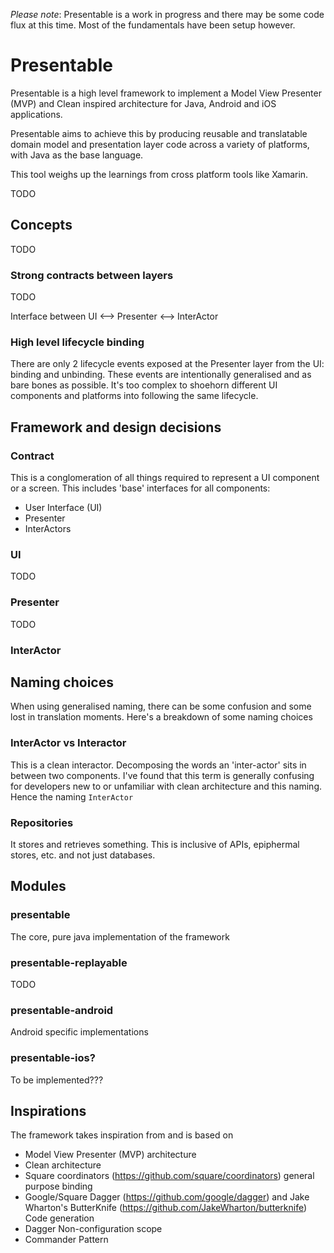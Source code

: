 *Please note*: Presentable is a work in progress and there may be some code flux at this time.
Most of the fundamentals have been setup however.


# Presentable
Presentable is a high level framework to implement a Model View Presenter (MVP) and Clean inspired architecture for Java, Android and iOS applications.

Presentable aims to achieve this by producing reusable and translatable domain model and presentation layer code across a variety of platforms, with Java as the base language.

This tool weighs up the learnings from cross platform tools like Xamarin.

TODO

## Concepts
TODO

### Strong contracts between layers
TODO

Interface between UI <--> Presenter <--> InterActor


### High level lifecycle binding

There are only 2 lifecycle events exposed at the Presenter layer from the UI: binding and unbinding.
These events are intentionally generalised and as bare bones as possible.
It's too complex to shoehorn different UI components and platforms into following the same lifecycle.


## Framework and design decisions


### Contract
This is a conglomeration of all things required to represent a UI component or a screen.
This includes 'base' interfaces for all components:
 - User Interface (UI)
 - Presenter
 - InterActors


### UI
TODO

### Presenter
TODO

### InterActor

## Naming choices
When using generalised naming, there can be some confusion and some lost in translation moments.
Here's a breakdown of some naming choices


### InterActor vs Interactor
This is a clean interactor.
Decomposing the words an 'inter-actor' sits in between two components.
I've found that this term is generally confusing for developers new to or unfamiliar with clean architecture and this naming.
Hence the naming `InterActor`

### Repositories
It stores and retrieves something.
This is inclusive of APIs, epiphermal stores, etc. and not just databases.


## Modules

### presentable
The core, pure java implementation of the framework

### presentable-replayable
TODO

### presentable-android
Android specific implementations

### presentable-ios?
To be implemented???


## Inspirations
The framework takes inspiration from and is based on
 - Model View Presenter (MVP) architecture
 - Clean architecture
 - Square coordinators (https://github.com/square/coordinators) general purpose binding
 - Google/Square Dagger (https://github.com/google/dagger) and Jake Wharton's ButterKnife (https://github.com/JakeWharton/butterknife) Code generation
 - Dagger Non-configuration scope
 - Commander Pattern
